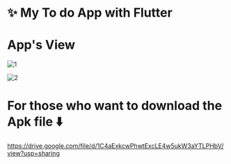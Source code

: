 
# ✨ My To do App with Flutter

# App's View

![1](https://github.com/ceydaucdirhem/myTodoApp-Flutter/assets/80065036/cdade3ef-93fe-4d31-9903-88b5d4475aed)

![2](https://github.com/ceydaucdirhem/myTodoApp-Flutter/assets/80065036/613bf26a-6785-44a2-8f48-6338217f13dc)




# For those who want to download the Apk file ⬇️

https://drive.google.com/file/d/1C4aExkcwPhwtExcLE4w5ukW3aYTLPHbV/view?usp=sharing
